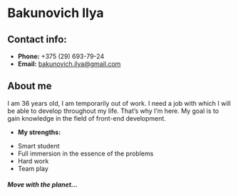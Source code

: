 # Bakunovich Ilya

## Contact info:

* **Phone:** +375 (29) 693-79-24
* **Email:** bakunovich.ilya@gmail.com

## About me

I am 36 years old, I am temporarily out of work. I need a job with which I will be able to develop throughout my life. That’s why I’m here. My goal is to gain knowledge in the field of front-end development.

* **My strengths:**
- Smart student
- Full immersion in the essence of the problems
- Hard work
- Team play

#### *Move with the planet...*
